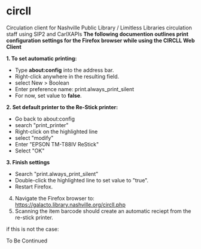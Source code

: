 # circll
Circulation client for Nashville Public Library / Limitless Libraries circulation staff using SIP2 and CarlXAPIs
**The following documention outlines print configuration settings for the Firefox browser while using the CIRCLL Web Client**

**1. To set automatic printing:**
  * Type **about:config** into the address bar.
  * Right-click anywhere in the resulting field.
  * select New > Boolean
  * Enter preference name: print.always_print_silent
  * For now, set value to **false**.

**2. Set default printer to the Re-Stick printer:**
  * Go back to about:config
  * search "print_printer"
  * Right-click on the highlighted line
  * select "modify"
  * Enter "EPSON TM-T88IV ReStick"
  * Select "OK"

**3. Finish settings**
  * Search "print.always_print_silent" 
  * Double-click the highlighted line to set value to "true". 
  * Restart Firefox. 

4. Navigate the Firefox browser to: https://galacto.library.nashville.org/circll.php
5. Scanning the item barcode should create an automatic reciept from the re-stick printer. 

if this is not the case:

To Be Continued
